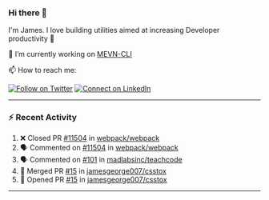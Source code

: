 ### Hi there 👋

I'm James. I love building utilities aimed at increasing Developer productivity :raised_hands: 

🔭 I’m currently working on [MEVN-CLI](https://github.com/madlabsinc/mevn-cli)

📫 How to reach me:

[![Follow on Twitter](https://img.shields.io/badge/--twitter?label=Twitter&logo=Twitter&style=social)](https://twitter.com/james_madhacks) [![Connect on LinkedIn](https://img.shields.io/badge/--linkedin?label=LinkedIn&logo=LinkedIn&style=social)](https://www.linkedin.com/in/jamesgeorge007)

---

### :zap: Recent Activity

<!--START_SECTION:activity-->
1. ❌ Closed PR [#11504](https://github.com/webpack/webpack/pull/11504) in [webpack/webpack](https://github.com/webpack/webpack)
2. 🗣 Commented on [#11504](https://github.com/webpack/webpack/issues/11504) in [webpack/webpack](https://github.com/webpack/webpack)
3. 🗣 Commented on [#101](https://github.com/madlabsinc/teachcode/issues/101) in [madlabsinc/teachcode](https://github.com/madlabsinc/teachcode)
4. 🎉 Merged PR [#15](https://github.com/jamesgeorge007/csstox/pull/15) in [jamesgeorge007/csstox](https://github.com/jamesgeorge007/csstox)
5. 💪 Opened PR [#15](https://github.com/jamesgeorge007/csstox/pull/15) in [jamesgeorge007/csstox](https://github.com/jamesgeorge007/csstox)
<!--END_SECTION:activity-->

---

<!--
**jamesgeorge007/jamesgeorge007** is a ✨ _special_ ✨ repository because its `README.md` (this file) appears on your GitHub profile.

Here are some ideas to get you started:

- 🌱 I’m currently learning ...
- 👯 I’m looking to collaborate on ...
- 🤔 I’m looking for help with ...
- 💬 Ask me about ...
- 😄 Pronouns: ...
- ⚡ Fun fact: ...
-->
